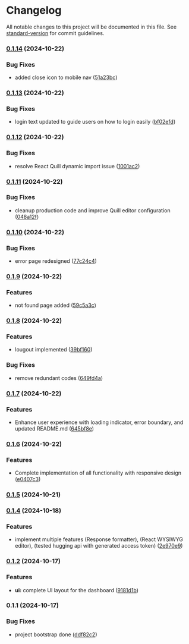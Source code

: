 # Changelog

All notable changes to this project will be documented in this file. See [standard-version](https://github.com/conventional-changelog/standard-version) for commit guidelines.

### [0.1.14](https://github.com/toluhikay/uni-nicosia-test/compare/v0.1.13...v0.1.14) (2024-10-22)


### Bug Fixes

* added close icon to mobile nav ([51a23bc](https://github.com/toluhikay/uni-nicosia-test/commit/51a23bcd66ed074db36e8af68cc83b07a4b5c04c))

### [0.1.13](https://github.com/toluhikay/uni-nicosia-test/compare/v0.1.12...v0.1.13) (2024-10-22)


### Bug Fixes

* login text updated to guide users on how to login easily ([bf02efd](https://github.com/toluhikay/uni-nicosia-test/commit/bf02efd8ad68bbdbfbda3c5b3c1b7e650ff7fbef))

### [0.1.12](https://github.com/toluhikay/uni-nicosia-test/compare/v0.1.11...v0.1.12) (2024-10-22)


### Bug Fixes

* resolve React Quill dynamic import issue ([1001ac2](https://github.com/toluhikay/uni-nicosia-test/commit/1001ac2521ed39f27246fa52ea3506b768b06d7e))

### [0.1.11](https://github.com/toluhikay/uni-nicosia-test/compare/v0.1.10...v0.1.11) (2024-10-22)


### Bug Fixes

* cleanup production code and improve Quill editor configuration ([048a12f](https://github.com/toluhikay/uni-nicosia-test/commit/048a12fd1f7cd8460ba84a217657cb5066250536))

### [0.1.10](https://github.com/toluhikay/uni-nicosia-test/compare/v0.1.9...v0.1.10) (2024-10-22)


### Bug Fixes

* error page redesigned ([77c24c4](https://github.com/toluhikay/uni-nicosia-test/commit/77c24c4d257e4944f457ca1dc468d6f86615b21d))

### [0.1.9](https://github.com/toluhikay/uni-nicosia-test/compare/v0.1.8...v0.1.9) (2024-10-22)


### Features

* not found page added ([59c5a3c](https://github.com/toluhikay/uni-nicosia-test/commit/59c5a3c938f22f9d92ae504db7e55e26a4f19b43))

### [0.1.8](https://github.com/toluhikay/uni-nicosia-test/compare/v0.1.7...v0.1.8) (2024-10-22)


### Features

* lougout implemented ([39bf160](https://github.com/toluhikay/uni-nicosia-test/commit/39bf160d274260b24937036c29f07f519560bea8))


### Bug Fixes

* remove redundant codes ([649fd4a](https://github.com/toluhikay/uni-nicosia-test/commit/649fd4a2a956b394ac095bcde46695aad73fccee))

### [0.1.7](https://github.com/toluhikay/uni-nicosia-test/compare/v0.1.6...v0.1.7) (2024-10-22)


### Features

* Enhance user experience with loading indicator, error boundary, and updated README.md ([645bf8e](https://github.com/toluhikay/uni-nicosia-test/commit/645bf8e42ca95d002b03de6822c65f59e76c860a))

### [0.1.6](https://github.com/toluhikay/uni-nicosia-test/compare/v0.1.5...v0.1.6) (2024-10-22)


### Features

* Complete implementation of all functionality with responsive design ([e0407c3](https://github.com/toluhikay/uni-nicosia-test/commit/e0407c3c09750a5dc2e2cdf72cf1a7a452ec6faa))

### [0.1.5](https://github.com/toluhikay/uni-nicosia-test/compare/v0.1.4...v0.1.5) (2024-10-21)

### [0.1.4](https://github.com/toluhikay/uni-nicosia-test/compare/v0.1.3...v0.1.4) (2024-10-18)


### Features

* implement multiple features (Response formatter), (React WYSIWYG editor), (tested hugging api with generated access token) ([2e970e9](https://github.com/toluhikay/uni-nicosia-test/commit/2e970e99311a20812d4d01c407289442f42741c8))

### [0.1.2](https://github.com/toluhikay/uni-nicosia-test/compare/v0.1.1...v0.1.2) (2024-10-17)


### Features

* **ui:** complete UI layout for the dashboard ([9181d1b](https://github.com/toluhikay/uni-nicosia-test/commit/9181d1b1a34159de41003061a6a1418a8da609d3))

### 0.1.1 (2024-10-17)


### Bug Fixes

* project bootstrap done ([ddf82c2](https://github.com/toluhikay/uni-nicosia-test/commit/ddf82c280d2ce1e961aaa8ee5f6e7b6416fd67b5))
